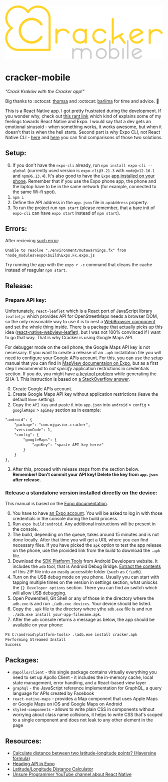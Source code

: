 ![Cracker app logo](/+assets/images/logo.svg)

# cracker-mobile

_"Crack Kraków with the Cracker app!"_

Big thanks to :octocat: [thomsa](https://github.com/thomsa) and :octocat: [barlima](https://github.com/barlima) for time and advice. :clap:

This is a React Native app. I got pretty frustrated during the development. If you wonder why, check out [this rant link](https://www.reddit.com/r/reactnative/comments/7syoxz/react_native_is_bad_rant/) which kind of explains some of my feelings towards React Native and Expo. I would say that a dev gets an emotional sinusoid - when something works, it works awesome, but when it doesn't that is when the hell starts. Second part is why Expo CLI, not React Native CLI - [here](https://www.youtube.com/watch?v=uHlAM4ICi1s) and [here](https://www.youtube.com/watch?v=jqWFjzKVn7E) you can find comparisons of those two solutions.

## Setup:

0. If you don't have the `expo-cli` already, run `npm install expo-cli --global` (currently used version is `expo-cli@3.21.3` with `node@v12.16.1` and `npm@6.13.4`). It's also good to have the `Expo` [app installed on your phone](https://play.google.com/store/apps/details?id=host.exp.exponent&hl=pl). Remember that if you use the Expo phone app, the phone and the laptop have to be in the same network (for example, connected to the same Wi-fi spot).
1. `npm i`
2. Define the API address in the `app.json` file in `apiAddress` property.
3. To run the project run `npm start` (please remember, that a bare init of `expo-cli` can have `expo start` instead of `npm start`).

## Errors:

After recieving [such error](https://stackoverflow.com/questions/64408736/error-execute-app-with-expo-react-native-when-update-of-sdk-38-to-39):

```
Unable to resolve "./environment/mutewarnings.fx" from "node_modules\expo\build\Expo.Fx.expo.js
```

Try running the app with the `expo r -c` command that cleans the cache instead of reagular `npm start`.

## Release:

### Prepare API key:

Unfortunately, `react-leaflet` which is a React port of JavaScript library `leafletjs` which provides API for OpenStreetMaps needs a browser DOM, so the only reasonable way to use it is to nest a [WebBrowser component](https://docs.expo.io/versions/latest/sdk/webbrowser/) and set the whole thing inside. There is a package that actually picks up this idea ([react-native-webview-leaflet](https://github.com/reggie3/react-native-webview-leaflet)), but I was not 100% convinced if I want to go that way. That is why Cracker is using Google Maps API.

For debugger mode on the cell phone, the Google Maps API key is not necessary. If you want to create a release of an `.apk` installation file you will need to configure your Google APIs account. For this, you can use the setup manual that you can find in [MapView documentaion on Expo](https://docs.expo.io/versions/latest/sdk/map-view/), but as a first step I recommend to _not specify_ application restrictions in credentials section. If you do, you might have [a keytool problem](https://stackoverflow.com/questions/6211919/errorkeytool-is-not-recognized-as-an-internal-or-external-command-operable-p) while generating the SHA-1. This instruction is based on [a StackOverflow answer](https://stackoverflow.com/questions/57598520/react-native-maps-with-expo).

0. Create Google APIs account.
1. Create Google Maps API key without application restrictions (leave the default `None` setting).
2. Copy the `API Key` and paste it into `app.json` into `android` > `config` > `googleMaps` > `apiKey` section as in example:

```
"android": {
    "package": "com.mjgasior.cracker",
    "versionCode": 1,
    "config": {
        "googleMaps": {
            "apiKey": "<paste API key here>"
        }
    }
},
```

3. After this, proceed with release steps from the section below. **Remember! Don't commit your API key! Delete the key from `app.json` after release.**

### Release a standalone version installed directly on the device:

This manual is based on the [Expo documentation](https://docs.expo.io/distribution/building-standalone-apps/).

0. You have to have [an Expo account](https://expo.io/signup). You will be asked to log in with those credentials in the console during the build process.
1. Run `expo build:android`. Any additional instructions will be present in the console.
2. The build, depending on the queue, takes around 15 minutes and is not done locally. After that time you will get a URL where you can find necessary files. If you have picked the `apk` option to test the app release on the phone, use the provided link from the build to download the `.apk` file.
3. Download the [SDK Platform Tools](https://developer.android.com/studio/releases/platform-tools) from Android Developers website. It includes the `adb` tool, that is Android Debug Bridge. [Extract the contents](https://www.xda-developers.com/install-adb-windows-macos-linux/) of this ZIP file into an easily accessible folder (such as `C:\adb`).
4. Turn on the USB debug mode on you phone. Usually you can start with tapping multiple times on the version in settings section, what unlocks the `{} Developer options` section. There you can find an switch which will allow USB debugging.
5. Open Powershell, Git Shell or any of those in the directory where the `adb.exe` is and run `./adb.exe devices`. Your device should be listed.
6. Copy the `.apk` file to the directory where ythe `adb.exe` file is and run `./adb.exe install your-app-filename.apk`.
7. After the `adb` console returns a message as below, the app should be available on your phone:

```
PS C:\android\platform-tools> .\adb.exe install cracker.apk
Performing Streamed Install
Success
```

## Packages:

- `@apollo/client` - this single package contains virtually everything you need to set up Apollo Client - it includes the in-memory cache, local state management, error handling, and a React-based view layer
- `graphql` - the JavaScript reference implementation for GraphQL, a query language for APIs created by Facebook
- `react-native-maps` - provides a Map component that uses Apple Maps or Google Maps on iOS and Google Maps on Android
- `styled-components` - allows to write plain CSS in components without worrying about class name collisions, it helps to write CSS that's scoped to a single component and does not leak to any other element in the page

## Resources:

- [Calculate distance between two latitude-longitude points? (Haversine formula)](https://stackoverflow.com/questions/27928/calculate-distance-between-two-latitude-longitude-points-haversine-formula)
- [Heading API in Expo](https://docs.expo.io/versions/latest/sdk/location/#locationgetheadingasync)
- [Latitude/Longitude Distance Calculator](https://www.nhc.noaa.gov/gccalc.shtml)
- [Unsure Programmer YouTube channel about React Native](https://www.youtube.com/channel/UCiNWv52iO_OAdZ12kslG4Cg/videos)
